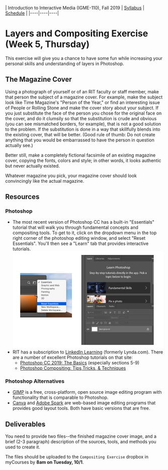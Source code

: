 <a name="start"></a>|  Introduction to Interactive Media (IGME-110), Fall 2019 | [Syllabus](https://lawleyfall2019.github.io/110-fall2019/) | [Schedule](https://lawleyfall2019.github.io/110-fall2019/schedule.html) |
|----|----|----|

# Layers and Compositing Exercise (Week 5, Thursday)

This exercise will give you a chance to have some fun while increasing your personal skills and understanding of layers in Photoshop.

## The Magazine Cover

Using a photograph of yourself or of an RIT faculty or staff member, make that person the subject of a magazine cover.  For example, make the subject look like Time Magazine's "Person of the Year," or find an interesting issue of People or Rolling Stone and make the cover story about your subject. If you just substitute the face of the person you chose for the original face on the cover, and do it clumsily so that the substitution is crude and obvious (you can see mismatched borders, for example), that is not a good solution to the problem.  If the substitution is done in a way that skillfully blends into the existing cover, that will be better. (Good rule of thumb: Do not create anything that you would be embarrassed to have the person in question actually see.)

Better still, make a completely fictional facsimile of an existing magazine cover, copying the fonts, colors and style; in other words, it looks authentic but never actually existed.

Whatever magazine you pick, your magazine cover should look convincingly like the actual magazine.

## Resources
### Photoshop
- The most recent version of Photoshop CC has a built-in "Essentials" tutorial that will walk you through fundamental concepts and compositing tools. To get to it, click on the dropdown menu in the top right corner of the photoshop editing window, and select "Reset Essentials". You'll then see a "Learn" tab that provides interactive tutorials. 
![Photoshop tutorials](essentials.png) 
- RIT has a subscription to [LinkedIn Learning](https://www.linkedin.com/checkpoint/enterprise/login/42272537?application=learning) (formerly Lynda.com). There are a number of excellent Photoshop tutorials on that site:
    - [Photoshop CC 2019: The Basics](https://www.linkedin.com/learning/photoshop-cc-2019-essential-training-the-basics/welcome-to-the-essentials-of-photoshop?u=42272537) (especially sections 5-9)
    - [Photoshop Compositing: Tips,Tricks, & Techniques](https://www.linkedin.com/learning/photoshop-compositing-tips-tricks-techniques/welcome-2?u=42272537)

### Photoshop Alternatives
- [GIMP](https://www.gimp.org/) is a free, cross-platform, open source image editing program with functionality that is comparable to Photoshop. 
- [Canva](http://canva.com) and [Adobe Spark](https://www.gimp.org/) are web-based image editing programs that provides good layout tools. Both have basic versions that are free. 

## Deliverables
You need to provide two files--the finished magazine cover image, and a brief (2-3 paragraph) description of the sources, tools, and methods you used to create it. 

The files should be uploaded to the `Compositing Exercise` dropbox in myCourses by **8am on Tuesday, 10/1**. 
